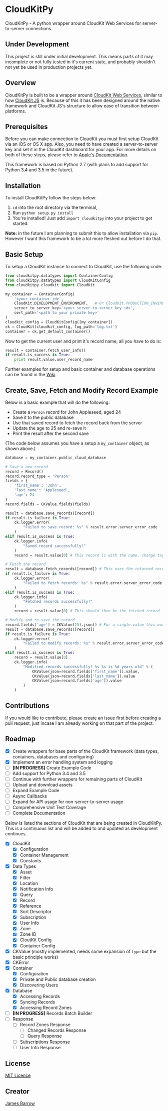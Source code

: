 # CloudKitPy
CloudKitPy - A python wrapper around CloudKit Web Services for server-to-server connections.

## Under Development

This project is still under initial development. This means parts of it may incomplete or not fully tested in it's current state, and probably shouldn't not yet be used in production projects yet.

## Overview
CloudKitPy is built to be a wrapper around [CloudKit Web Services](https://developer.apple.com/library/ios/documentation/DataManagement/Conceptual/CloutKitWebServicesReference/Introduction/Introduction.html), similar to how [CloudKit JS](https://developer.apple.com/library/ios/documentation/CloudKitJS/Reference/CloudKitJavaScriptReference/index.html) is. Because of this it has been designed around the native framework and CloudKit JS's structure to allow ease of transition between platforms.

## Prerequisites
Before you can make connection to CloudKit you must  first setup CloudKit via an iOS or OS X app. Also, you need to have created a server-to-server key and set it in the CloudKit dashboard for your app. For more details on both of these steps, please refer to [Apple's Documentation](https://developer.apple.com/library/ios/documentation/DataManagement/Conceptual/CloutKitWebServicesReference/SettingUpWebServices/SettingUpWebServices.html#//apple_ref/doc/uid/TP40015240-CH24-SW6).

This framework is based on Python 2.7 (with plans to add support for Python 3.4 and 3.5 in the future).

## Installation
To install CloudKitPy follow the steps below:

1. `cd` into the root directory via the terminal,
2. Run `python setup.py install`
3. You're installed! Just add `import cloudkitpy` into your project to get started.

**Note:** In the future I am planning to submit this to allow installation via `pip`. However I want this framework to be a lot more fleshed out before I do that.

## Basic Setup
To setup a CloudKit instance to connect to CloudKit, use the following code:

```python
from cloudkitpy.datatypes import ContainerConfig
from cloudkitpy.datatypes import CloudKitConfig
from cloudkitpy.cloudkit import CloudKit

my_container = ContainerConfig(
    '<your container id>',
    CloudKit.DEVELOPMENT_ENVIRONMENT,   # Or CloudKit.PRODUCTION_ENVIRONMENT for production
    server_to_server_key='<your server-to-server key id>',
    cert_path='<path to your private key>'
)
cloudkit_config = CloudKitConfig([my_container])
ck = CloudKit(cloudkit_config, log_path='log.txt')
container = ck.get_default_container()
```

Now to get the current user and print it's record name, all you have to do is:

```python
result = container.fetch_user_info()
if result.is_success is True:
    print result.value.user_record_name
```

Further examples for setup and basic container and database operations can be found in the [Wiki](https://github.com/Baza207/CloudKitPy/wiki/Examples).

## Create, Save, Fetch and Modify Record Example
Below is a basic example that will do the following:

- Create a `Person` record for John Appleseed, aged 24
- Save it to the public database
- Use that saved record to fetch the record back from the server
- Update the age to 25 and re-save it
- Print the result after the second save

(The code below assumes you have a setup a `my_container` object, as shown above.)

```python
database = my_container.public_cloud_database

# Save a new record
record = Record()
record.record_type = 'Person'
fields = {
    'first_name': 'John',
    'last_name': 'Appleseed',
    'age': 24
}
record.fields = CKValue.fields(fields)

result = database.save_records([record])
if result.is_failure is True:
    ck.logger.error(
        "Failed to save record: %s" % result.error.server_error_code
    )
elif result.is_success is True:
    ck.logger.info(
        "Saved record successfully!"
    )
    record = result.value[0] # This record is with the name, change tag, etc returned from the save

# Fetch the record
result = database.fetch_records([record]) # This uses the returned record with the name, change tag, etc
if result.is_failure is True:
    ck.logger.error(
        "Failed to fetch records: %s" % result.error.server_error_code
    )
elif result.is_success is True:
    ck.logger.info(
        "Fetched records successfully!"
    )
    record = result.value[0] # This should then be the fetched record

# Modify and re-save the record
record.fields['age'] = CKValue(25).json() # For a single value this works the same as `CKValue.fields(fields)` without having to create a dictionary of the whole record and then back to a record
result = database.save_records([record])
if result.is_failure is True:
    ck.logger.error(
        "Failed to modify records: %s" % result.error.server_error_code
    )
elif result.is_success is True:
    record = result.value[0]
    ck.logger.info(
        "Modified records successfully! %s %s is %d years old" % (
            CKValue(json=record.fields['first_name']).value,
            CKValue(json=record.fields['last_name']).value
            CKValue(json=record.fields['age']).value
        )
    )
```

## Contributions

If you would like to contribute, please create an issue first before creating a pull request, just incase I am already working on that part of the project.

## Roadmap
- [x] Create wrappers for base parts of the CloudKit framework (data types, containers, databases and configuring)
- [x] Implement an error handling system and logging
- [ ] **[IN PROGRESS]** Create Example Code
- [ ] Add support for Python 3.4 and 3.5
- [ ] Continue with further wrappers for remaining parts of CloudKit
- [ ] Upload and download assets
- [ ] Expand Example Code
- [ ] Async Callbacks
- [ ] Expand for API usage for non-server-to-server usage
- [ ] Comprehensive Unit Test Coverage
- [ ] Complete Documentation

Below is listed the sections of CloudKit that are being created in CloudKitPy. This is a continuous list and will be added to and updated as development continues.

- [x] CloudKit
    - [x] Configuration
    - [x] Container Management
    - [x] Constants
- [x] Data Types
    - [x] Asset
    - [x] Filter
    - [x] Location
    - [x] Notification Info
    - [x] Query
    - [x] Record
    - [x] Reference
    - [x] Sort Descriptor
    - [x] Subscription
    - [x] User Info
    - [x] Zone
    - [x] Zone ID
    - [x] CloutKit Config
    - [x] Container Config
- [x] CKValue (mostly implemented, needs some expansion of `type` but the basic principle works)
- [x] CKError
- [x] Container
    - [x] Configuration
    - [x] Private and Public database creation
    - [x] Discovering Users
- [x] Database
    - [x] Accessing Records
    - [x] Syncing Records
    - [x] Accessing Record Zones
- [ ] **[IN PROGRESS]** Records Batch Builder
- [ ] Response
    - [ ] Record Zones Response
        - [ ] Changed Records Response
        - [ ] Query Response
    - [ ] Subscriptions Response
    - [ ] User Info Response

## License

[MIT Licence](LICENSE)

## Creator

[James Barrow](james@pigonahill.com)
